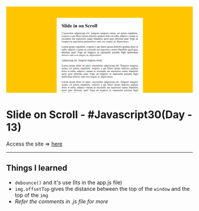![Site Snap](site_snap.png)

# Slide on Scroll - #Javascript30(Day - 13)

Access the site &rArr; [here](https://ashwin776.github.io/JS-Projects/23.%20JS30%20-%20Day13%20-%20Slide%20in%20on%20scroll/)

---

## Things I learned

- `debounce()` and it's use (Its in the app.js file)
- `img.offsetTop` gives the distance between the top of the `window` and the top of the `img`
-  *Refer the comments in .js file for more*